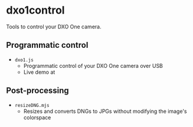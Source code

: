 # dxo1control
Tools to control your DXO One camera.

## Programmatic control
- `dxo1.js`
    - Programmatic control of your DXO One camera over USB
    - Live demo at 

## Post-processing
- `resizeDNG.mjs`
    - Resizes and converts DNGs to JPGs without modifying the image's colorspace